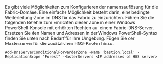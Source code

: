 Es gibt viele Möglichkeiten zum Konfigurieren der namensauflösung für die Fabric-Domäne. Eine einfache Möglichkeit besteht darin, eine bedingte Weiterleitung-Zone im DNS für das Fabric zu einzurichten. Führen Sie die folgenden Befehle zum Einrichten dieser Zone in einer Windows PowerShell-Konsole mit erhöhten Rechten auf einem Fabric-DNS-Server. Ersetzen Sie den Namen und Adressen in der Windows PowerShell-Syntax finden Sie unten nach Bedarf für Ihre Umgebung. Fügen Sie der Masterserver für die zusätzlichen HGS-Knoten hinzu.

```
Add-DnsServerConditionalForwarderZone -Name 'bastion.local' -ReplicationScope "Forest" -MasterServers <IP addresses of HGS server>
```

<!-- Appears in guarded-fabric-configuring-fabric-dns-ad.md and guarded-fabric-configuring-fabric-dns.md and set-up-hgs-for-always-encrypted-in-sql-server.md
-->    